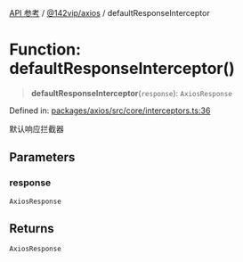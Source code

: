 [API 参考](../wiki/Home) / [@142vip/axios](../wiki/@142vip.axios) / defaultResponseInterceptor

# Function: defaultResponseInterceptor()

> **defaultResponseInterceptor**(`response`): `AxiosResponse`

Defined in: [packages/axios/src/core/interceptors.ts:36](https://github.com/142vip/core-x/blob/15d5bc9ef4bece78c0e60bdf074a2d245f625100/packages/axios/src/core/interceptors.ts#L36)

默认响应拦截器

## Parameters

### response

`AxiosResponse`

## Returns

`AxiosResponse`
